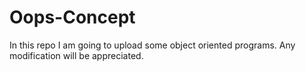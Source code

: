 # Oops-Concept
In this repo I am going to upload some object oriented programs. Any modification will be appreciated.
